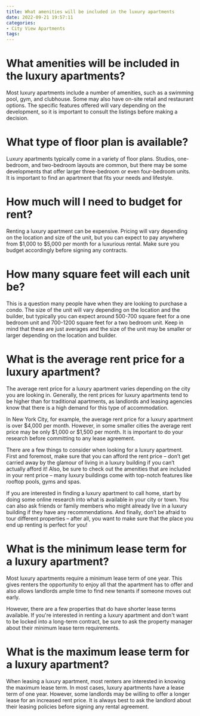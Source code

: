 ```yaml
---
title: What amenities will be included in the luxury apartments
date: 2022-09-21 19:57:11
categories:
- City View Apartments
tags:
---
```



#  What amenities will be included in the luxury apartments?

Most luxury apartments include a number of amenities, such as a swimming pool, gym, and clubhouse. Some may also have on-site retail and restaurant options. The specific features offered will vary depending on the development, so it is important to consult the listings before making a decision.

# What type of floor plan is available?

Luxury apartments typically come in a variety of floor plans. Studios, one-bedroom, and two-bedroom layouts are common, but there may be some developments that offer larger three-bedroom or even four-bedroom units. It is important to find an apartment that fits your needs and lifestyle.

# How much will I need to budget for rent?

Renting a luxury apartment can be expensive. Pricing will vary depending on the location and size of the unit, but you can expect to pay anywhere from $1,000 to $5,000 per month for a luxurious rental. Make sure you budget accordingly before signing any contracts.

#  How many square feet will each unit be?

This is a question many people have when they are looking to purchase a condo. The size of the unit will vary depending on the location and the builder, but typically you can expect around 500-700 square feet for a one bedroom unit and 700-1200 square feet for a two bedroom unit. Keep in mind that these are just averages and the size of the unit may be smaller or larger depending on the location and builder.

#  What is the average rent price for a luxury apartment?

The average rent price for a luxury apartment varies depending on the city you are looking in. Generally, the rent prices for luxury apartments tend to be higher than for traditional apartments, as landlords and leasing agencies know that there is a high demand for this type of accommodation.

In New York City, for example, the average rent price for a luxury apartment is over $4,000 per month. However, in some smaller cities the average rent price may be only $1,000 or $1,500 per month. It is important to do your research before committing to any lease agreement.

There are a few things to consider when looking for a luxury apartment. First and foremost, make sure that you can afford the rent price – don’t get carried away by the glamour of living in a luxury building if you can’t actually afford it! Also, be sure to check out the amenities that are included in your rent price – many luxury buildings come with top-notch features like rooftop pools, gyms and spas.

If you are interested in finding a luxury apartment to call home, start by doing some online research into what is available in your city or town. You can also ask friends or family members who might already live in a luxury building if they have any recommendations. And finally, don’t be afraid to tour different properties – after all, you want to make sure that the place you end up renting is perfect for you!

#  What is the minimum lease term for a luxury apartment?

Most luxury apartments require a minimum lease term of one year. This gives renters the opportunity to enjoy all that the apartment has to offer and also allows landlords ample time to find new tenants if someone moves out early.

However, there are a few properties that do have shorter lease terms available. If you're interested in renting a luxury apartment and don't want to be locked into a long-term contract, be sure to ask the property manager about their minimum lease term requirements.

#  What is the maximum lease term for a luxury apartment?

When leasing a luxury apartment, most renters are interested in knowing the maximum lease term. In most cases, luxury apartments have a lease term of one year. However, some landlords may be willing to offer a longer lease for an increased rent price. It is always best to ask the landlord about their leasing policies before signing any rental agreement.